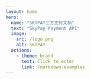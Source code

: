 ```yaml
---
layout: home
hero:
  name: "SKYPAY三方支付文档"
  text: "SkyPay Payment API"
  image:
    src: /logo.png
    alt: SKYPAY
  actions:
    - theme: brand
      text: Click to enter
      link: /markdown-examples
---
```


  